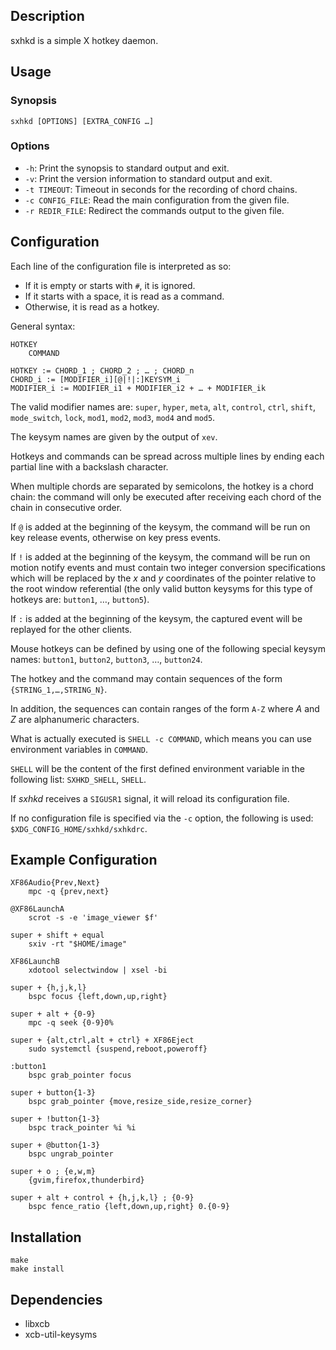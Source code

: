 ## Description

sxhkd is a simple X hotkey daemon.

## Usage

### Synopsis

    sxhkd [OPTIONS] [EXTRA_CONFIG …]

### Options

* `-h`: Print the synopsis to standard output and exit.
* `-v`: Print the version information to standard output and exit.
* `-t TIMEOUT`: Timeout in seconds for the recording of chord chains.
* `-c CONFIG_FILE`: Read the main configuration from the given file.
* `-r REDIR_FILE`: Redirect the commands output to the given file.

## Configuration

Each line of the configuration file is interpreted as so:
- If it is empty or starts with `#`, it is ignored.
- If it starts with a space, it is read as a command.
- Otherwise, it is read as a hotkey.

General syntax:

    HOTKEY
        COMMAND

    HOTKEY := CHORD_1 ; CHORD_2 ; … ; CHORD_n
    CHORD_i := [MODIFIER_i][@|!|:]KEYSYM_i
    MODIFIER_i := MODIFIER_i1 + MODIFIER_i2 + … + MODIFIER_ik

The valid modifier names are: `super`, `hyper`, `meta`, `alt`, `control`, `ctrl`, `shift`, `mode_switch`, `lock`, `mod1`, `mod2`, `mod3`, `mod4` and `mod5`.

The keysym names are given by the output of `xev`.

Hotkeys and commands can be spread across multiple lines by ending each partial line with a backslash character.

When multiple chords are separated by semicolons, the hotkey is a chord chain: the command will only be executed after receiving each chord of the chain in consecutive order.

If `@` is added at the beginning of the keysym, the command will be run on key release events, otherwise on key press events.

If `!` is added at the beginning of the keysym, the command will be run on motion notify events and must contain two integer conversion specifications which will be replaced by the *x* and *y* coordinates of the pointer relative to the root window referential (the only valid button keysyms for this type of hotkeys are: `button1`, …, `button5`).

If `:` is added at the beginning of the keysym, the captured event will be replayed for the other clients.

Mouse hotkeys can be defined by using one of the following special keysym names: `button1`, `button2`, `button3`, …, `button24`.

The hotkey and the command may contain sequences of the form `{STRING_1,…,STRING_N}`.

In addition, the sequences can contain ranges of the form `A-Z` where *A* and *Z* are alphanumeric characters.

What is actually executed is `SHELL -c COMMAND`, which means you can use environment variables in `COMMAND`.

`SHELL` will be the content of the first defined environment variable in the following list: `SXHKD_SHELL`, `SHELL`.

If *sxhkd* receives a `SIGUSR1` signal, it will reload its configuration file.

If no configuration file is specified via the `-c` option, the following is used: `$XDG_CONFIG_HOME/sxhkd/sxhkdrc`.

## Example Configuration

    XF86Audio{Prev,Next}
        mpc -q {prev,next}

    @XF86LaunchA
        scrot -s -e 'image_viewer $f'

    super + shift + equal
        sxiv -rt "$HOME/image"

    XF86LaunchB
        xdotool selectwindow | xsel -bi

    super + {h,j,k,l}
        bspc focus {left,down,up,right}

    super + alt + {0-9}
        mpc -q seek {0-9}0%

    super + {alt,ctrl,alt + ctrl} + XF86Eject
        sudo systemctl {suspend,reboot,poweroff}

    :button1
        bspc grab_pointer focus

    super + button{1-3}
        bspc grab_pointer {move,resize_side,resize_corner}

    super + !button{1-3}
        bspc track_pointer %i %i

    super + @button{1-3}
        bspc ungrab_pointer

    super + o ; {e,w,m}
        {gvim,firefox,thunderbird}

    super + alt + control + {h,j,k,l} ; {0-9}
        bspc fence_ratio {left,down,up,right} 0.{0-9}

## Installation

    make
    make install

## Dependencies

- libxcb
- xcb-util-keysyms
